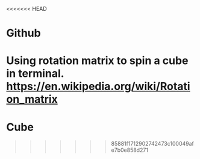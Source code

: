 <<<<<<< HEAD
# Github

Using rotation matrix to spin a cube in terminal.
https://en.wikipedia.org/wiki/Rotation_matrix
=======
# Cube
>>>>>>> 85881f1712902742473c100049afe7b0e858d271
